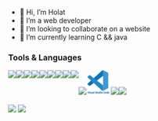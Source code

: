 - 👋 Hi, I’m Holat
- 👀 I’m a web developer
- 🤝 I’m looking to collaborate on a website
- 🌱 I’m currently learning C && java

<h3>Tools & Languages</h3>
<div style="display: flex">
<img height=50 src="https://cdn.jsdelivr.net/gh/devicons/devicon/icons/html5/html5-original.svg" /><img height=50 src="https://cdn.jsdelivr.net/gh/devicons/devicon/icons/css3/css3-original.svg" /><img height=50 src="https://icongr.am/devicon/javascript-original.svg?size=128&color=currentColor"/><img height=50 src="https://cdn.jsdelivr.net/gh/devicons/devicon/icons/git/git-plain.svg"/><img height=50 src="https://icongr.am/devicon/github-original.svg?size=128&color=ffffff"/><img height=50 src="https://icongr.am/devicon/c-line.svg?size=128&color=ffffff"/><img height=50 src="https://icongr.am/devicon/firefox-plain.svg?size=128&color=ffffff"/><img height=50 src="https://icongr.am/devicon/linux-plain.svg?size=128&color=ffffff"/><img height=50 src="https://icongr.am/devicon/sass-original.svg?size=128&color=bb3d00"/><mg height=50 src="https://icongr.am/devicon/ubuntu-plain.svg?size=128&color=bb3d00"/><img height=50 src="https://icongr.am/devicon/vim-original.svg?size=128&color=bb3d00"/><img height=50 src="https://raw.githubusercontent.com/devicons/devicon/1119b9f84c0290e0f0b38982099a2bd027a48bf1/icons/vscode/vscode-original-wordmark.svg"/><img height=50 src="https://cdn.jsdelivr.net/gh/devicons/devicon/icons/ubuntu/ubuntu-plain.svg"/><img height=50 src="https://cdn.jsdelivr.net/gh/devicons/devicon/icons/java/java-original.svg"/>
</div>
<br/>
<img src="https://github-readme-stats.vercel.app/api?username=Holat&show_icons=true&theme=dark"/>
<img src="https://github-readme-stats.vercel.app/api/top-langs?username=Holat&show_icons=true&theme=dark"/>
<!---
Holat/Holat is a ✨ special ✨ repository because its `README.md` (this file) appears on your GitHub profile.
You can click the Preview link to take a look at your changes.
--->
